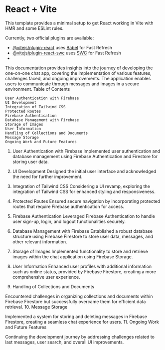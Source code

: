 # React + Vite

This template provides a minimal setup to get React working in Vite with HMR and some ESLint rules.

Currently, two official plugins are available:

- [@vitejs/plugin-react](https://github.com/vitejs/vite-plugin-react/blob/main/packages/plugin-react/README.md) uses [Babel](https://babeljs.io/) for Fast Refresh
- [@vitejs/plugin-react-swc](https://github.com/vitejs/vite-plugin-react-swc) uses [SWC](https://swc.rs/) for Fast Refresh
- 

This documentation provides insights into the journey of developing the one-on-one chat app, covering the implementation of various features, challenges faced, and ongoing improvements. The application enables users to communicate through messages and images in a secure environment.
Table of Contents

    User Authentication with Firebase
    UI Development
    Integration of Tailwind CSS
    Protected Routes
    Firebase Authentication
    Database Management with Firebase
    Storage of Images
    User Information
    Handling of Collections and Documents
    Message Storage
    Ongoing Work and Future Features

1. User Authentication with Firebase
Implemented user authentication and database management using Firebase Authentication and Firestore for storing user data.

2. UI Development
Designed the initial user interface and acknowledged the need for further improvement.

3. Integration of Tailwind CSS
Considering a UI revamp, exploring the integration of Tailwind CSS for enhanced styling and responsiveness.

4. Protected Routes
Ensured secure navigation by incorporating protected routes that require Firebase authentication for access.

5. Firebase Authentication
Leveraged Firebase Authentication to handle user sign-up, login, and logout functionalities securely.

6. Database Management with Firebase
Established a robust database structure using Firebase Firestore to store user data, messages, and other relevant information.

8. Storage of Images
Implemented functionality to store and retrieve images within the chat application using Firebase Storage.

9. User Information
Enhanced user profiles with additional information such as online status, provided by Firebase Firestore, creating a more comprehensive user experience.

10. Handling of Collections and Documents

Encountered challenges in organizing collections and documents within Firebase Firestore but successfully overcame them for efficient data retrieval.
10. Message Storage

Implemented a system for storing and deleting messages in Firebase Firestore, creating a seamless chat experience for users.
11. Ongoing Work and Future Features

Continuing the development journey by addressing challenges related to last messages, user search, and overall UI improvements.
